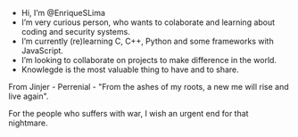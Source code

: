 -  Hi, I’m @EnriqueSLima
-  I’m very curious person, who wants to colaborate and learning about coding and security systems.
-  I’m currently (re)learning C, C++, Python and some frameworks with JavaScript.
-  I’m looking to collaborate on projects to make difference in the world.
-  Knowlegde is the most valuable thing to have and to share.

From Jinjer - Perrenial - "From the ashes of my roots, a new me will rise and live again".

For the people who suffers with war, I wish an urgent end for that nightmare. 

<!---
EnriqueSLima/EnriqueSLima is a ✨ special ✨ repository because its `README.md` (this file) appears on your GitHub profile.
You can click the Preview link to take a look at your changes.
--->
